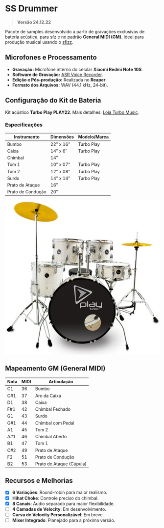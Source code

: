 # SS Drummer

> **Versão 24.12.22**

Pacote de samples desenvolvido a partir de gravações exclusivas de bateria acústica, para [sfz](https://sfztools.github.io/sfizz/) e no padrão **General MIDI (GM)**. Ideal para produção musical usando o [sfizz](https://github.com/sfztools/sfizz-ui).

## Microfones e Processamento

- **Gravação:** Microfone interno do celular **Xiaomi Redmi Note 10S**.
- **Software de Gravação:** [ASR Voice Recorder](https://play.google.com/store/apps/details?id=com.nll.asr).
- **Edição e Pós-produção:** Realizada no **Reaper**.
- **Formato dos Arquivos:** WAV (44.1 kHz, 24-bit).

## Configuração do Kit de Bateria

Kit acústico **Turbo Play PLAY22**.
Mais detalhes: [Loja Turbo Music](https://www.lojaturbomusic.com.br/bateria-turbo-play-milk-gold/play22-mkg/-p).

### Especificações

|Instrumento      |Dimensões|Modelo/Marca|
|-----------------|---------|------------|
|Bumbo            |22″ x 16”|Turbo Play  |
|Caixa            |14″ x 6″ |Turbo Play  |
|Chimbal          |14″      |            |
|Tom 1            |10″ x 07”|Turbo Play  |
|Tom 2            |12″ x 08”|Turbo Play  |
|Surdo            |14” x 14”|Turbo Play  |
|Prato de Ataque  |16″      |            |
|Prato de Condução|20″      |            |

![Turbo Play PLAY22](bateria-turbo-play-milk-gold.webp)

## Mapeamento GM (General MIDI)

|Nota|MIDI|Articulação             |
|----|----|------------------------|
|C1  |36  |Bumbo                   |
|C#1 |37  |Aro da Caixa            |
|D1  |38  |Caixa                   |
|F#1 |42  |Chimbal Fechado         |
|G1  |43  |Surdo                   |
|G#1 |44  |Chimbal com Pedal       |
|A1  |45  |Tom 2                   |
|A#1 |46  |Chimbal Aberto          |
|B1  |47  |Tom 1                   |
|C#2 |49  |Prato de Ataque         |
|F2  |51  |Prato de Condução       |
|B2  |53  |Prato de Ataque (Cúpula)|

## Recursos e Melhorias

- [x]  **6 Variações**: Round-robin para maior realismo.
- [x]  **Hihat Choke**: Controle preciso do chimbal.
- [x]  **8 Canais**: Áudio separado para maior flexibilidade.
- [ ]  **4 Camadas de Velocity**: Em desenvolvimento.
- [ ]  **Curva de Velocity Personalizável**: Em breve.
- [ ]  **Mixer Integrado**: Planejado para a próxima versão.
